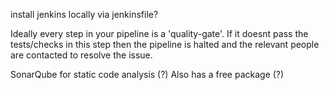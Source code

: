 install jenkins locally
via jenkinsfile?


Ideally every step in your pipeline is a 'quality-gate'. If it doesnt pass the tests/checks in this step then the pipeline is halted and the relevant people are contacted to resolve the issue. 

SonarQube for static code analysis (?) Also has a free package (?)
